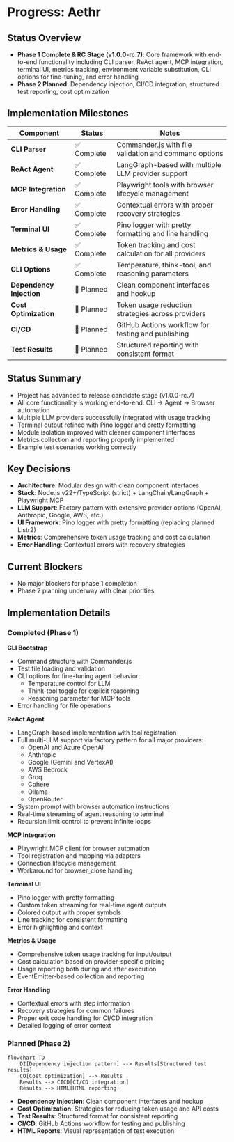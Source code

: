 # Progress: Aethr

## Status Overview

- **Phase 1 Complete & RC Stage (v1.0.0-rc.7)**: Core framework with end-to-end functionality including CLI parser, ReAct agent, MCP integration, terminal UI, metrics tracking, environment variable substitution, CLI options for fine-tuning, and error handling
- **Phase 2 Planned**: Dependency injection, CI/CD integration, structured test reporting, cost optimization

## Implementation Milestones

| Component                | Status      | Notes                                                 |
| ------------------------ | ----------- | ----------------------------------------------------- |
| **CLI Parser**           | ✅ Complete | Commander.js with file validation and command options |
| **ReAct Agent**          | ✅ Complete | LangGraph-based with multiple LLM provider support    |
| **MCP Integration**      | ✅ Complete | Playwright tools with browser lifecycle management    |
| **Error Handling**       | ✅ Complete | Contextual errors with proper recovery strategies     |
| **Terminal UI**          | ✅ Complete | Pino logger with pretty formatting and line handling  |
| **Metrics & Usage**      | ✅ Complete | Token tracking and cost calculation for all providers |
| **CLI Options**          | ✅ Complete | Temperature, think-tool, and reasoning parameters     |
| **Dependency Injection** | 🔄 Planned  | Clean component interfaces and hookup                 |
| **Cost Optimization**    | 🔄 Planned  | Token usage reduction strategies across providers     |
| **CI/CD**                | 🔄 Planned  | GitHub Actions workflow for testing and publishing    |
| **Test Results**         | 🔄 Planned  | Structured reporting with consistent format           |

## Status Summary

- Project has advanced to release candidate stage (v1.0.0-rc.7)
- All core functionality is working end-to-end: CLI → Agent → Browser automation
- Multiple LLM providers successfully integrated with usage tracking
- Terminal output refined with Pino logger and pretty formatting
- Module isolation improved with cleaner component interfaces
- Metrics collection and reporting properly implemented
- Example test scenarios working correctly

## Key Decisions

- **Architecture**: Modular design with clean component interfaces
- **Stack**: Node.js v22+/TypeScript (strict) + LangChain/LangGraph + Playwright MCP
- **LLM Support**: Factory pattern with extensive provider options (OpenAI, Anthropic, Google, AWS, etc.)
- **UI Framework**: Pino logger with pretty formatting (replacing planned Listr2)
- **Metrics**: Comprehensive token usage tracking and cost calculation
- **Error Handling**: Contextual errors with recovery strategies

## Current Blockers

- No major blockers for phase 1 completion
- Phase 2 planning underway with clear priorities

## Implementation Details

### Completed (Phase 1)

**CLI Bootstrap**

- Command structure with Commander.js
- Test file loading and validation
- CLI options for fine-tuning agent behavior:
  - Temperature control for LLM
  - Think-tool toggle for explicit reasoning
  - Reasoning parameter for MCP tools
- Error handling for file operations

**ReAct Agent**

- LangGraph-based implementation with tool registration
- Full multi-LLM support via factory pattern for all major providers:
  - OpenAI and Azure OpenAI
  - Anthropic
  - Google (Gemini and VertexAI)
  - AWS Bedrock
  - Groq
  - Cohere
  - Ollama
  - OpenRouter
- System prompt with browser automation instructions
- Real-time streaming of agent reasoning to terminal
- Recursion limit control to prevent infinite loops

**MCP Integration**

- Playwright MCP client for browser automation
- Tool registration and mapping via adapters
- Connection lifecycle management
- Workaround for browser_close handling

**Terminal UI**

- Pino logger with pretty formatting
- Custom token streaming for real-time agent outputs
- Colored output with proper symbols
- Line tracking for consistent formatting
- Error highlighting and context

**Metrics & Usage**

- Comprehensive token usage tracking for input/output
- Cost calculation based on provider-specific pricing
- Usage reporting both during and after execution
- EventEmitter-based collection and reporting

**Error Handling**

- Contextual errors with step information
- Recovery strategies for common failures
- Proper exit code handling for CI/CD integration
- Detailed logging of error context

### Planned (Phase 2)

```mermaid
flowchart TD
    DI[Dependency injection pattern] --> Results[Structured test results]
    CO[Cost optimization] --> Results
    Results --> CICD[CI/CD integration]
    Results --> HTML[HTML reporting]
```

- **Dependency Injection**: Clean component interfaces and hookup
- **Cost Optimization**: Strategies for reducing token usage and API costs
- **Test Results**: Structured format for consistent reporting
- **CI/CD**: GitHub Actions workflow for testing and publishing
- **HTML Reports**: Visual representation of test execution
